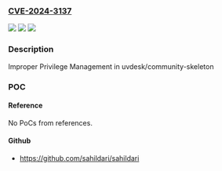 ### [CVE-2024-3137](https://cve.mitre.org/cgi-bin/cvename.cgi?name=CVE-2024-3137)
![](https://img.shields.io/static/v1?label=Product&message=uvdesk%2Fcommunity-skeleton&color=blue)
![](https://img.shields.io/static/v1?label=Version&message=unspecified%3C%3D%20latest%20&color=brighgreen)
![](https://img.shields.io/static/v1?label=Vulnerability&message=CWE-269%20Improper%20Privilege%20Management&color=brighgreen)

### Description

Improper Privilege Management in uvdesk/community-skeleton

### POC

#### Reference
No PoCs from references.

#### Github
- https://github.com/sahildari/sahildari

